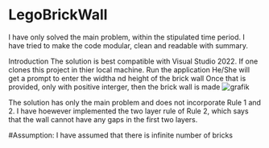 # LegoBrickWall

I have only solved the main problem, within the stipulated time period.
I have tried to make the code modular, clean and readable with summary.

Introduction
The solution is best compatible with Visual Studio 2022. If one clones this project in thier local machine.
Run the application
He/She will get a prompt to enter the widtha nd height of the brick wall
Once that is provided, only with positive interger, then the brick wall is made
![grafik](https://github.com/user-attachments/assets/104876ff-5d93-485c-9032-ca82157fd9cf)

The solution has only the main problem and does not incorporate Rule 1 and 2. I have hoewever implemented the two layer rule of Rule 2, which says that the wall cannot have any gaps in the first two layers.

#Assumption: I have assumed that there is infinite number of bricks

